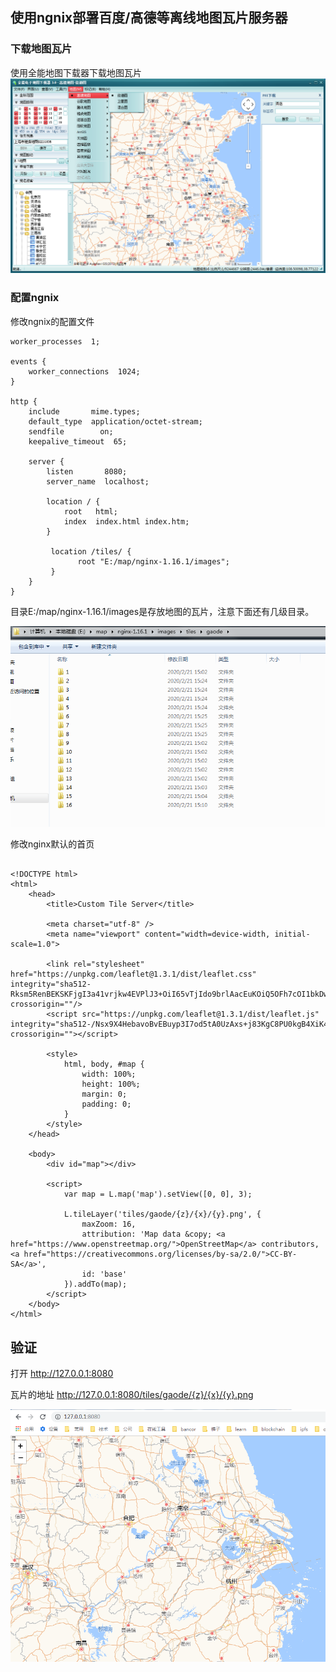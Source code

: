 ## 使用ngnix部署百度/高德等离线地图瓦片服务器


### 下载地图瓦片
使用全能地图下载器下载地图瓦片
![](maptiles/002.png)

### 配置ngnix

修改ngnix的配置文件

```
worker_processes  1;

events {
    worker_connections  1024;
}

http {
    include       mime.types;
    default_type  application/octet-stream;
    sendfile        on;
    keepalive_timeout  65;

    server {
        listen       8080;
        server_name  localhost;

        location / {
            root   html;
            index  index.html index.htm;
        }
        
         location /tiles/ {
               root "E:/map/nginx-1.16.1/images";
         }
    }
}
```

目录E:/map/nginx-1.16.1/images是存放地图的瓦片，注意下面还有几级目录。

![](maptiles/003.png)


修改nginx默认的首页

```

<!DOCTYPE html>
<html>
    <head>
        <title>Custom Tile Server</title>

        <meta charset="utf-8" />
        <meta name="viewport" content="width=device-width, initial-scale=1.0">

        <link rel="stylesheet" href="https://unpkg.com/leaflet@1.3.1/dist/leaflet.css" integrity="sha512-Rksm5RenBEKSKFjgI3a41vrjkw4EVPlJ3+OiI65vTjIdo9brlAacEuKOiQ5OFh7cOI1bkDwLqdLw3Zg0cRJAAQ==" crossorigin=""/>
        <script src="https://unpkg.com/leaflet@1.3.1/dist/leaflet.js" integrity="sha512-/Nsx9X4HebavoBvEBuyp3I7od5tA0UzAxs+j83KgC8PU0kgB4XiK4Lfe4y4cgBtaRJQEIFCW+oC506aPT2L1zw==" crossorigin=""></script>

        <style>
            html, body, #map {
                width: 100%;
                height: 100%;
                margin: 0;
                padding: 0;
            }
        </style>
    </head>

    <body>
        <div id="map"></div>

        <script>
            var map = L.map('map').setView([0, 0], 3);

            L.tileLayer('tiles/gaode/{z}/{x}/{y}.png', {
                maxZoom: 16,
                attribution: 'Map data &copy; <a href="https://www.openstreetmap.org/">OpenStreetMap</a> contributors, <a href="https://creativecommons.org/licenses/by-sa/2.0/">CC-BY-SA</a>',
                id: 'base'
            }).addTo(map);
        </script>
    </body>
</html>

```

## 验证
打开 http://127.0.0.1:8080

瓦片的地址
http://127.0.0.1:8080/tiles/gaode/{z}/{x}/{y}.png

![](maptiles/001.png)

